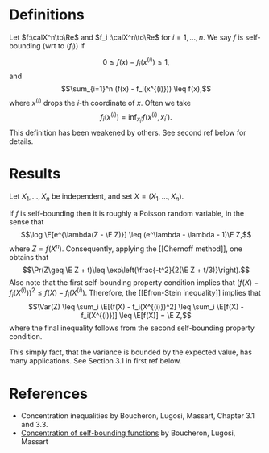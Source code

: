 # Definitions 
Let $f:\calX^n\to\Re$ and $f_i :\calX^n\to\Re$ for $i=1,\dots,n$. We say $f$ is self-bounding (wrt to $(f_i)$) if 
$$0\leq f(x) - f_i(x^{(i)})\leq 1,$$
and $$\sum_{i=1}^n (f(x) - f_i(x^{(i)})) \leq f(x),$$ where $x^{(i)}$ drops the $i$-th coordinate of $x$. Often we take 
$$f_i(x^{(i)}) = \inf_{x_i'} f(x^{(i)}, x_i').$$
This definition has been weakened by others. See second ref below for details. 

# Results 

Let $X_1, \dots, X_n$ be independent, and set $X = (X_1,\dots,X_n).$ 

If $f$ is self-bounding then it is roughly a Poisson random variable, in the sense that 
$$\log  \E[e^{\lambda(Z - \E Z)}] \leq (e^\lambda - \lambda - 1)\E Z,$$
where $Z = f(X^n)$. Consequently, applying the [[Chernoff method]], one obtains that 
$$\Pr(Z\geq \E Z + t)\leq \exp\left(\frac{-t^2}{2(\E Z + t/3)}\right).$$
Also note that the first self-bounding property condition implies that $(f(X) - f_i(X^{(i)}))^2 \leq f(X) - f_i(X^{(i)})$. Therefore, the [[Efron-Stein inequality]] implies that 
$$\Var(Z) \leq \sum_i \E[(f(X) - f_i(X^{(i)})^2] \leq \sum_i \E[f(X) - f_i(X^{(i)})] \leq \E[f(X)] = \E Z,$$
where the final inequality follows from the second self-bounding property condition. 

This simply fact, that the variance is bounded by the expected value, has many applications. See Section 3.1 in first ref below. 

# References 
- Concentration inequalities by Boucheron, Lugosi, Massart, Chapter 3.1 and 3.3. 
- [Concentration of self-bounding functions](https://econ.upf.edu/~lugosi/boluma4.pdf) by Boucheron, Lugosi, Massart
 